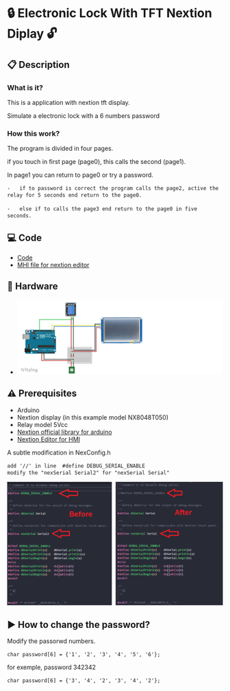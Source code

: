 #  :lock: Electronic Lock With TFT Nextion Diplay :unlock:

## :clipboard: Description
### What is it?
This is a application with nextion tft display.

Simulate a electronic lock with a 6 numbers password

### How this work?

The program is divided in four pages.

if you touch in first page (page0), this calls the second (page1).

In page1 you can return to page0 or try a password.

    -   if to password is correct the program calls the page2, active the relay for 5 seconds end return to the page0.
    
    -   else if to calls the page3 end return to the page0 in five seconds.
## :computer: Code

- [Code](https://github.com/vinimyls/Electronic_Lock/blob/main/electronic_lock/electronic_lock.ino)
- [MHI file for nextion editor](https://github.com/vinimyls/Electronic_Lock/blob/main/Electronic_lock.HMI)
## :electric_plug: Hardware
- ![Diagram](https://github.com/vinimyls/Electronic_Lock/blob/main/pic/diagram.png)
## :warning: Prerequisites
- Arduino
- Nextion display (in this example model NX8048T050)
- Relay model 5Vcc
- [Nextion official library for arduino](https://github.com/itead/ITEADLIB_Arduino_Nextion)
- [Nextion Editor for HMI](https://nextion.tech/nextion-editor/)


A subtle modification in NexConfig.h

    add '//' in line  #define DEBUG_SERIAL_ENABLE 
    modify the "nexSerial Serial2" for "nexSerial Serial" 
![Modify](https://github.com/vinimyls/Electronic_Lock/blob/main/pic/modify.png)

## :arrow_forward: How to change the password?

Modify the passorwd numbers.

    char password[6] = {'1', '2', '3', '4', '5', '6'}; 

for exemple, password 342342

    char password[6] = {'3', '4', '2', '3', '4', '2'}; 

